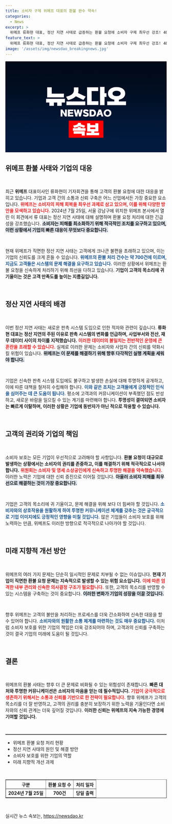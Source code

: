 ```yaml
---
title: 소비자 구제 위메프 대표의 환불 완수 약속!
categories:
  - News
excerpt: >
  위메프 류화현 대표, 정산 지연 사태로 급증하는 환불 요청에 소비자 구제 최우선 강조! 400억 원 규모의 정산 문제가 심각해지며 현장 환불도 진행 중. 긴박한 상황 속, 소비자 피해 회복을 위한 강력한 대응에 나선다.
feature_text: >
  위메프 류화현 대표, 정산 지연 사태로 급증하는 환불 요청에 소비자 구제 최우선 강조! 400억 원 규모의 정산 문제가 심각해지며 현장 환불도 진행 중. 긴박한 상황 속, 소비자 피해 회복을 위한 강력한 대응에 나선다.
image: '/assets/img/newsdao_breakingnews.jpg'
---
```


<p><img src="/assets/img/newsdao_breakingnews.jpg" alt="cryptoinkorea 속보" /></p>

<h2 data-ke-size="size26">위메프 환불 사태와 기업의 대응</h2>

<p data-ke-size="size16">&nbsp;</p>

<p>최근 <b>위메프</b> 대표이사인 류화현이 기자회견을 통해 고객의 환불 요청에 대한 대응을 밝히고 있습니다. 기업과 고객 간의 소통과 신뢰 구축은 어느 산업에서든 가장 중요한 요소입니다. <b><span style="color: #ee2323;">위메프는 소비자의 피해 회복을 최우선 과제로 삼고 있으며, 이를 위해 다양한 방안을 모색하고 있습니다.</span></b> 2024년 7월 25일, 서울 강남구에 위치한 위메프 본사에서 열린 이 회견에서 류 대표는 정산 지연 사태에 대해 설명하며 환불 요청 처리에 대한 긴급성을 강조했습니다. <b><span style="background-color: #21538527;">소비자는 피해를 최소화하기 위해 적극적인 조치를 요구하고 있으며, 이런 상황에서 기업의 빠른 대응이 무엇보다 중요합니다.</span></b> </p>

<p data-ke-size="size16">&nbsp;</p>

<p>현재 위메프가 직면한 정산 지연 사태는 고객에게 크나큰 불편을 초래하고 있으며, 이는 기업의 신뢰도를 크게 흔들 수 있습니다. <b><span style="color: #1a5490;">위메프의 환불 처리 건수는 약 700건에 이르며, 지금도 고객들은 시스템의 문제 해결을 요구하고 있습니다.</span></b> 이러한 상황에서 위메프는 환불 요청을 신속하게 처리하기 위해 최선을 다하고 있습니다. <b>기업이 고객의 목소리에 귀 기울이는 것은 고객 만족도를 높이는 지름길입니다.</b></p>

<p data-ke-size="size16">&nbsp;</p>

<h2 data-ke-size="size26">정산 지연 사태의 배경</h2>

<p data-ke-size="size16">&nbsp;</p>

<p>이번 정산 지연 사태는 새로운 판촉 시스템 도입으로 인한 적자와 관련이 깊습니다. <b>류화현 대표는 정산 지연의 주된 이유로 판촉 시스템의 변화를 언급하며, 사업부서와 전산, 재무 데이터 사이의 차이를 지적했습니다.</b> <b><span style="color: #ee2323;">이러한 데이터의 불일치는 전반적인 운영에 큰 혼란을 초래할 수 있습니다.</span></b> 실제로 이러한 문제는 소비자와 사업자 간의 신뢰를 약화시킬 위험이 있습니다. <b><span style="background-color: #21538527;">위메프는 이 문제를 해결하기 위해 향후 다각적인 실행 계획을 세워야 합니다.</span></b> </p>

<p data-ke-size="size16">&nbsp;</p>

<p>기업은 신속한 판촉 시스템 도입에도 불구하고 발생한 손실에 대해 투명하게 공개하고, 이에 따른 대책을 철저히 수립해야 합니다. <b><span style="color: #1a5490;">이와 같은 조치는 고객들에게 긍정적인 인식을 심어주는 데 큰 도움이 됩니다.</span></b> 평소에 고객과의 커뮤니케이션이 부족했던 점도 반성하고, 새로운 바람을 일으킬 수 있는 계기를 마련해야 합니다. <b>투명성이 결여되면 소비자는 빠르게 이탈하며, 이러한 상황은 기업에 동반자가 아닌 적으로 작용할 수 있습니다.</b></p>

<p data-ke-size="size16">&nbsp;</p>

<h2 data-ke-size="size26">고객의 권리와 기업의 책임</h2>

<p data-ke-size="size16">&nbsp;</p>

<p>소비자 보호는 모든 기업이 우선적으로 고려해야 할 사항입니다. <b>환불 요청이 대규모로 발생하는 상황에서는 소비자의 권리를 존중하고, 이를 해결하기 위해 적극적으로 나서야 합니다.</b> <b><span style="color: #ee2323;">위원회는 소비자 및 영세 소상공인에게 신속하고 투명한 해결을 약속했습니다.</span></b> 이러한 노력은 기업에 대한 신뢰 증진으로 이어질 것입니다. <b><span style="background-color: #21538527;">아울러 소비자 피해를 최우선으로 해결하는 것이 가장 중요합니다.</span></b></p>

<p data-ke-size="size16">&nbsp;</p>

<p>기업은 고객의 목소리에 귀 기울이고, 문제 해결을 위해 보다 더 힘써야 할 것입니다. <b><span style="color: #1a5490;">소비자와의 상호작용을 원활하게 하여 투명한 커뮤니케이션 체계를 갖추는 것은 궁극적으로 기업 이미지에도 긍정적인 영향을 미칠 것입니다.</span></b> 많은 기업들이 소비자 보호를 위해 노력하는 만큼, 위메프도 이러한 방향으로 적극적으로 나아가야 할 것입니다. </p>

<p data-ke-size="size16">&nbsp;</p>

<h2 data-ke-size="size26">미래 지향적 개선 방안</h2>

<p data-ke-size="size16">&nbsp;</p>

<p>위메프의 여러 가지 문제는 단순히 일시적인 문제로 치부될 수 없는 이슈입니다. <b>현재 기업이 직면한 환불 요청 문제는 지속적으로 발생할 수 있는 위험 요소입니다.</b> <b><span style="color: #ee2323;">이에 따른 엄격한 내부 관리와 신속한 의사결정 구조가 필요합니다.</span></b> 또한, 고객의 목소리를 반영할 수 있는 시스템을 구축하는 것이 중요합니다. <b><span style="background-color: #21538527;">이러한 변화가 기업의 성장을 이끌 것입니다.</span></b></p>

<p data-ke-size="size16">&nbsp;</p>

<p>향후 위메프는 고객의 불만을 처리하는 프로세스를 더욱 간소화하여 신속한 대응을 할 수 있어야 합니다. <b><span style="color: #1a5490;">소비자와의 원활한 소통 체계를 마련하는 것도 매우 중요합니다.</span></b> 이처럼 소비자 보호를 위한 기업의 책임은 더욱 강조되어야 하며, 고객과의 신뢰를 구축하는 것이 결국 기업의 미래에 도움이 될 것입니다. </p>

<p data-ke-size="size16">&nbsp;</p>

<h2 data-ke-size="size26">결론</h2>

<p data-ke-size="size16">&nbsp;</p>

<p>위메프의 환불 사태는 향후 더 큰 문제로 비화될 수 있는 위험성이 존재합니다. <b>빠른 대처와 투명한 커뮤니케이션은 소비자의 마음을 얻는 데 필수적입니다.</b> <b><span style="color: #ee2323;">기업이 궁극적으로 생존하기 위해서는 소통과 신뢰를 기반으로 한 전략이 필요합니다.</span></b> 향후 위메프가 고객의 목소리를 더 잘 반영하고, 고객의 권리를 충분히 보장하기 위한 노력을 기울인다면 소비자와의 신뢰 관계는 더욱 깊어질 것입니다. <b>이러한 신뢰는 위메프의 지속 가능한 경영에 기여할 것입니다.</b></p>

<p data-ke-size="size16">&nbsp;</p>

<hr style="height: 2px; border: none; background-color: #333;"/>

<ul>
    <li>위메프 환불 요청 처리 현황</li>
    <li>정산 지연 사태의 원인 및 해결 방안</li>
    <li>소비자 보호를 위한 기업의 역할</li>
    <li>미래 지향적 개선 과제</li>
</ul>

<p data-ke-size="size16">&nbsp;</p>

<table style="width: 100%; border-collapse: collapse;" border="1">
    <thead>
        <tr>
            <th style="text-align: center;">구분</th>
            <th style="text-align: center;">환불 요청 수</th>
            <th style="text-align: center;">처리 일자</th>
        </tr>
    </thead>
    <tbody>
        <tr>
            <td style="text-align: center; height: 17px;"><b>2024년 7월 25일</b></td>
            <td style="text-align: center; height: 17px;"><b>700건</b></td>
            <td style="text-align: center; height: 17px;"><b>당일 출력</b></td>
        </tr>
    </tbody>
</table>

<p data-ke-size="size16">&nbsp;</p>
실시간 뉴스 속보는, <a href="https://newsdao.kr" rel="dofollow">https://newsdao.kr</a>


